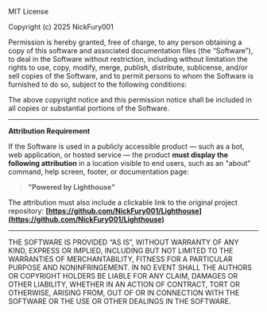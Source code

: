 MIT License

Copyright (c) 2025 NickFury001

Permission is hereby granted, free of charge, to any person obtaining a copy
of this software and associated documentation files (the “Software”), to deal
in the Software without restriction, including without limitation the rights
to use, copy, modify, merge, publish, distribute, sublicense, and/or sell
copies of the Software, and to permit persons to whom the Software is
furnished to do so, subject to the following conditions:

The above copyright notice and this permission notice shall be included in all
copies or substantial portions of the Software.

---

**Attribution Requirement**

If the Software is used in a publicly accessible product — such as a bot, web application, or hosted service — the product **must display the following attribution** in a location visible to end users, such as an "about" command, help screen, footer, or documentation page:

> **"Powered by Lighthouse"**

The attribution must also include a clickable link to the original project repository:
**[https://github.com/NickFury001/Lighthouse](https://github.com/NickFury001/Lighthouse)**

---

THE SOFTWARE IS PROVIDED “AS IS”, WITHOUT WARRANTY OF ANY KIND, EXPRESS OR
IMPLIED, INCLUDING BUT NOT LIMITED TO THE WARRANTIES OF MERCHANTABILITY,
FITNESS FOR A PARTICULAR PURPOSE AND NONINFRINGEMENT. IN NO EVENT SHALL THE
AUTHORS OR COPYRIGHT HOLDERS BE LIABLE FOR ANY CLAIM, DAMAGES OR OTHER
LIABILITY, WHETHER IN AN ACTION OF CONTRACT, TORT OR OTHERWISE, ARISING FROM,
OUT OF OR IN CONNECTION WITH THE SOFTWARE OR THE USE OR OTHER DEALINGS IN THE
SOFTWARE.
